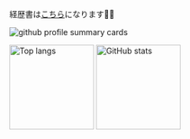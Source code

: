 経歴書は[こちら](https://github.com/sawa060/resume)になります🙆‍♂

<img alt="github profile summary cards" src="https://github-profile-summary-cards.vercel.app/api/cards/profile-details?username=sawa060&theme=github_dark" />
<p align="left"> 
  <img height="150px" alt="Top langs" src="https://github-readme-stats.vercel.app/api/top-langs/?username=sawa060&layout=compact&theme=onedark" />
  <img height="150px" alt="GitHub stats" src="https://github-readme-stats.vercel.app/api?username=sawa060&theme=onedark)](https://github.com/anuraghazra/github-readme-stats" />
</p>
